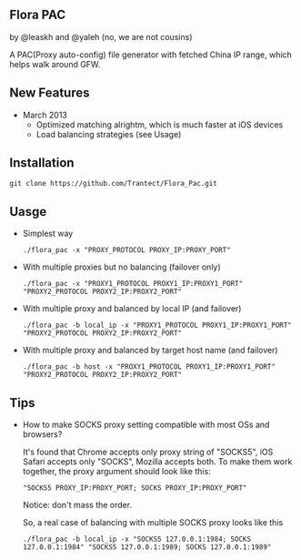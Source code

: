 Flora PAC
---------

by @leaskh and @yaleh (no, we are not cousins)

A PAC(Proxy auto-config) file generator with fetched China IP range, which helps walk around
GFW.

New Features
------------
* March 2013
  * Optimized matching alrightm, which is much faster at iOS devices
  * Load balancing strategies (see Usage)

Installation
------------

    git clone https://github.com/Trantect/Flora_Pac.git
	
Uasge
-----

* Simplest way

	  ./flora_pac -x "PROXY_PROTOCOL PROXY_IP:PROXY_PORT"
	
* With multiple proxies but no balancing (failover only)

      ./flora_pac -x "PROXY1_PROTOCOL PROXY1_IP:PROXY1_PORT" "PROXY2_PROTOCOL PROXY2_IP:PROXY2_PORT"

* With multiple proxy and balanced by local IP (and failover)

	  ./flora_pac -b local_ip -x "PROXY1_PROTOCOL PROXY1_IP:PROXY1_PORT" "PROXY2_PROTOCOL PROXY2_IP:PROXY2_PORT"
	
* With multiple proxy and balanced by target host name (and failover)

	  ./flora_pac -b host -x "PROXY1_PROTOCOL PROXY1_IP:PROXY1_PORT" "PROXY2_PROTOCOL PROXY2_IP:PROXY2_PORT"

Tips
----
* How to make SOCKS proxy setting compatible with most OSs and browsers?

  It's found that Chrome accepts only proxy string of "SOCKS5", iOS Safari accepts only "SOCKS", Mozilla accepts both. To make them work together, the proxy argument should look like this:
  
      "SOCKS5 PROXY_IP:PROXY_PORT; SOCKS PROXY_IP:PROXY_PORT"
	
  Notice: don't mass the order.
  
  So, a real case of balancing with multiple SOCKS proxy looks like this
  
	  ./flora_pac -b local_ip -x "SOCKS5 127.0.0.1:1984; SOCKS 127.0.0.1:1984" "SOCKS5 127.0.0.1:1989; SOCKS 127.0.0.1:1989"
